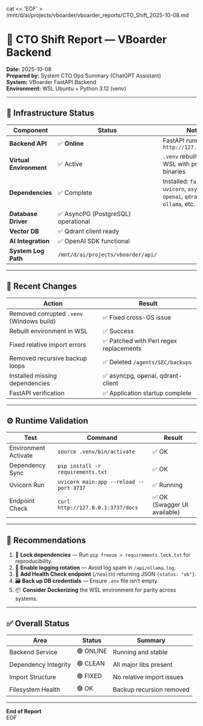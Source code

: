cat << 'EOF' > /mnt/d/ai/projects/vboarder/vboarder_reports/CTO_Shift_2025-10-08.md
# 🚀 CTO Shift Report — VBoarder Backend
**Date:** 2025-10-08  
**Prepared by:** System CTO Ops Summary (ChatGPT Assistant)  
**System:** VBoarder FastAPI Backend  
**Environment:** WSL Ubuntu + Python 3.12 (venv)  

---

## 🧱 Infrastructure Status
| Component | Status | Notes |
|------------|--------|-------|
| **Backend API** | ✅ **Online** | FastAPI running at `http://127.0.0.1:3737` |
| **Virtual Environment** | ✅ Active | `.venv` rebuilt under WSL with proper Linux binaries |
| **Dependencies** | ✅ Complete | Installed: `fastapi`, `uvicorn`, `asyncpg`, `openai`, `qdrant-client`, `ollama`, etc. |
| **Database Driver** | ✅ AsyncPG (PostgreSQL) operational |
| **Vector DB** | ✅ Qdrant client ready |
| **AI Integration** | ✅ OpenAI SDK functional |
| **System Log Path** | `/mnt/d/ai/projects/vboarder/api/` |

---

## 🧩 Recent Changes
| Action | Result |
|--------|--------|
| Removed corrupted `.venv` (Windows build) | ✅ Fixed cross-OS issue |
| Rebuilt environment in WSL | ✅ Success |
| Fixed relative import errors | ✅ Patched with Perl regex replacements |
| Removed recursive backup loops | ✅ Deleted `/agents/SEC/backups` |
| Installed missing dependencies | ✅ asyncpg, openai, qdrant-client |
| FastAPI verification | ✅ Application startup complete |

---

## ⚙️ Runtime Validation
| Test | Command | Result |
|------|----------|--------|
| Environment Activate | `source .venv/bin/activate` | ✅ OK |
| Dependency Sync | `pip install -r requirements.txt` | ✅ OK |
| Uvicorn Run | `uvicorn main:app --reload --port 3737` | ✅ Running |
| Endpoint Check | `curl http://127.0.0.1:3737/docs` | ✅ OK (Swagger UI available) |

---

## 🧠 Recommendations
1. 🧾 **Lock dependencies** — Run `pip freeze > requirements.lock.txt` for reproducibility.  
2. 🧹 **Enable logging rotation** — Avoid log spam in `/api/ollama.log`.  
3. 🧩 **Add Health Check endpoint** (`/health`) returning JSON `{status: "ok"}`.  
4. 🗃️ **Back up DB credentials** — Ensure `.env` file isn’t empty.  
5. 📦 **Consider Dockerizing** the WSL environment for parity across systems.

---

## ✅ Overall Status
| Area | Status | Summary |
|------|--------|----------|
| Backend Service | 🟢 ONLINE | Running and stable |
| Dependency Integrity | 🟢 CLEAN | All major libs present |
| Import Structure | 🟢 FIXED | No relative import issues |
| Filesystem Health | 🟢 OK | Backup recursion removed |

---
**End of Report**  
EOF
